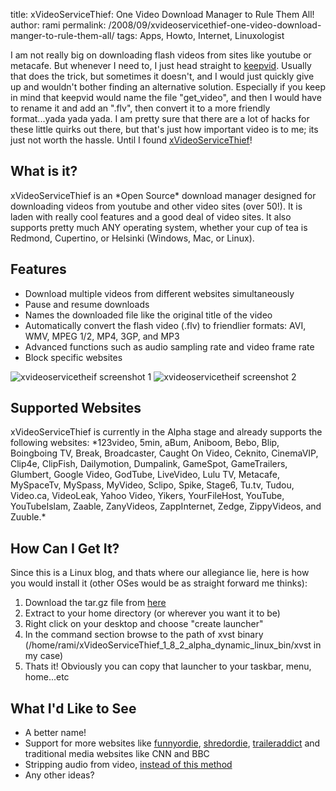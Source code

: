 title: xVideoServiceThief: One Video Download Manager to Rule Them All!
author: rami
permalink: /2008/09/xvideoservicethief-one-video-download-manger-to-rule-them-all/
tags: Apps, Howto, Internet, Linuxologist

I am not really big on downloading flash videos from sites like youtube or metacafe. But whenever I need to, I just head straight to [keepvid](http://keepvid.com). Usually that does the trick, but sometimes it doesn't, and I would just quickly give up and wouldn't bother finding an alternative solution. Especially if you keep in mind that  keepvid would name the file "get\_video", and then I would have to rename it and add an ".flv", then convert it to a more friendly format...yada yada yada. I am pretty sure that there are a lot of hacks for these little quirks out there, but that's just how important video is to me; its just  not worth the hassle. Until I found [xVideoServiceThief](http://xviservicethief.sourceforge.net/index.php)!

## What is it?
xVideoServiceThief is an \*Open Source\* download manager designed for downloading videos from youtube and other video sites (over 50!). It is laden with really cool features and a good deal of video sites. It also supports pretty much ANY operating system, whether your cup of tea is Redmond, Cupertino, or Helsinki (Windows, Mac, or Linux).

## Features

* Download multiple videos from different websites simultaneously
* Pause and resume downloads
* Names the downloaded file like the original title of the video
* Automatically convert the flash video (.flv) to friendlier formats: AVI, WMV, MPEG 1/2, MP4, 3GP, and MP3
* Advanced functions such as audio sampling rate and video frame rate
* Block specific websites

![xvideoservicetheif screenshot 1]({filename}/images/xvideoservicethief1.png)
![xvideoservicetheif screenshot 2]({filename}/images/xvideoservicethief2.png)

## Supported Websites
xVideoServiceThief is currently in the Alpha stage and already supports the following websites: \*123video, 5min, aBum, Aniboom, Bebo, Blip, Boingboing TV, Break, Broadcaster, Caught On Video, Ceknito, CinemaVIP, Clip4e, ClipFish, Dailymotion, Dumpalink, GameSpot, GameTrailers, Glumbert, Google Video, GodTube, LiveVideo, Lulu TV, Metacafe, MySpaceTv, MySpass, MyVideo, Sclipo, Spike, Stage6, Tu.tv, Tudou, Video.ca, VideoLeak, Yahoo Video, Yikers, YourFileHost, YouTube, YouTubeIslam, Zaable, ZanyVideos, ZappInternet, Zedge, ZippyVideos, and Zuuble.\*

## How Can I Get It?
Since this is a Linux blog, and thats where our allegiance lie, here is how you would install it (other OSes would be as straight forward me thinks):

1. Download the tar.gz file from [here](http://sourceforge.net/project/downloading.php?groupname=xviservicethief&filename=xVideoServiceThief_1_8_2_alpha_dynamic_linux_bin.tar.gz&use_mirror=osdn)
2. Extract to your home directory (or wherever you want it to be)
3. Right click on your desktop and choose "create launcher"
4. In the command section browse to the path of xvst binary (/home/rami/xVideoServiceThief_1_8_2_alpha_dynamic_linux_bin/xvst in my case)
5. Thats it! Obviously you can copy that launcher to your taskbar, menu, home...etc

## What I'd Like to See
* A better name!
* Support for more websites like [funnyordie](http://www.funnyordie.com), [shredordie](http://www.shredordie.com), [traileraddict](http://traileraddict.com) and traditional media websites like CNN and BBC
* Stripping audio from video, [instead of this method]({filename}/blog/2008-03-10-downloading-music-the-1337-way.markdown)
* Any other ideas?

